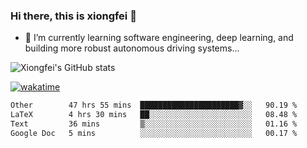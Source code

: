 ### Hi there, this is xiongfei 👋


- 🌱 I’m currently learning software engineering, deep learning, and building more robust autonomous driving systems...

<!--
**X1on9f31/X1on9f31** is a ✨ _special_ ✨ repository because its `README.md` (this file) appears on your GitHub profile.
Here are some ideas to get you started:
-->

![Xiongfei's GitHub stats](https://github-readme-stats.vercel.app/api?username=X1on9f31)


[![wakatime](https://wakatime.com/badge/user/9e8d5516-d162-43e7-9563-87295d455a71.svg)](https://wakatime.com/@9e8d5516-d162-43e7-9563-87295d455a71)

<!--START_SECTION:waka-->

```txt
Other        47 hrs 55 mins  ██████████████████████▓░░   90.19 %
LaTeX        4 hrs 30 mins   ██░░░░░░░░░░░░░░░░░░░░░░░   08.48 %
Text         36 mins         ▒░░░░░░░░░░░░░░░░░░░░░░░░   01.16 %
Google Doc   5 mins          ░░░░░░░░░░░░░░░░░░░░░░░░░   00.17 %
```

<!--END_SECTION:waka-->

